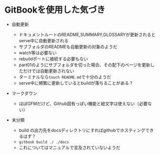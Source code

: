 # GitBookを使用した気づき

* 自動更新

  * ドキュメントルートのREADME,SUMMARY,GLOSSARYが更新されるとserve中に自動更新される
  * サブフォルダのREADMEも自動更新の対象のようだ
  * watch等は必要ない
  * rebuildポートに接続する必要もない
  * part01のようにサブフォルダを切った場合、その配下のページを更新しただけでは自動更新されない
  * ターミナルなら`touch README.md`で十分のようだ
  * serve中に頻繁に更新しているとbuildが落ちることがある？

* マークダウン

  * ほぼGFMだけど、Github固有っぽい機能と絵文字は使えない（必要ない）

* 未分類

  * build の出力先をdocsディレクトリにすればgithubでホスティングできるはず？
  * `gitbook build ./ ./docs` 
  * これについてはマニュアルで言及されていないようだ


